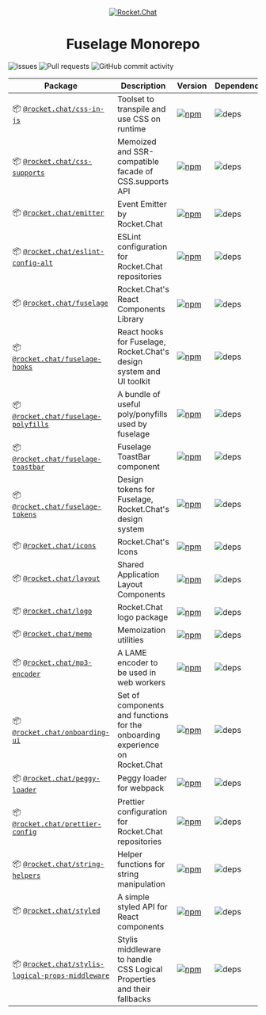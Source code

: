 <p align="center">
  <a href="https://rocket.chat" title="Rocket.Chat">
    <img src="https://github.com/RocketChat/Rocket.Chat.Artwork/raw/master/Logos/2020/png/logo-horizontal-red.png" alt="Rocket.Chat" />
  </a>
</p>

<h1 align="center">Fuselage Monorepo</h1>

![Issues](https://img.shields.io/github/issues/RocketChat/fuselage?style=flat-square)
![Pull requests](https://img.shields.io/github/issues-pr/RocketChat/fuselage?style=flat-square)
![GitHub commit activity](https://img.shields.io/github/commit-activity/m/RocketChat/fuselage?style=flat-square)

| Package                                                                                        | Description                                                                  | Version                                                                                                                                                                           | Dependencies                                                                                                           |
| ---------------------------------------------------------------------------------------------- | ---------------------------------------------------------------------------- | --------------------------------------------------------------------------------------------------------------------------------------------------------------------------------- | ---------------------------------------------------------------------------------------------------------------------- |
| 📦 [`@rocket.chat/css-in-js`](/packages/css-in-js)                                             | Toolset to transpile and use CSS on runtime                                  | [![npm](https://img.shields.io/npm/v/@rocket.chat/css-in-js?style=flat-square)](https://www.npmjs.com/package/@rocket.chat/css-in-js)                                             | ![deps](https://img.shields.io/librariesio/release/npm/@rocket.chat/css-in-js?style=flat-square)                       |
| 📦 [`@rocket.chat/css-supports`](/packages/css-supports)                                       | Memoized and SSR-compatible facade of CSS.supports API                       | [![npm](https://img.shields.io/npm/v/@rocket.chat/css-supports?style=flat-square)](https://www.npmjs.com/package/@rocket.chat/css-supports)                                       | ![deps](https://img.shields.io/librariesio/release/npm/@rocket.chat/css-supports?style=flat-square)                    |
| 📦 [`@rocket.chat/emitter`](/packages/emitter)                                                 | Event Emitter by Rocket.Chat                                                 | [![npm](https://img.shields.io/npm/v/@rocket.chat/emitter?style=flat-square)](https://www.npmjs.com/package/@rocket.chat/emitter)                                                 | ![deps](https://img.shields.io/librariesio/release/npm/@rocket.chat/emitter?style=flat-square)                         |
| 📦 [`@rocket.chat/eslint-config-alt`](/packages/eslint-config-alt)                             | ESLint configuration for Rocket.Chat repositories                            | [![npm](https://img.shields.io/npm/v/@rocket.chat/eslint-config-alt?style=flat-square)](https://www.npmjs.com/package/@rocket.chat/eslint-config-alt)                             | ![deps](https://img.shields.io/librariesio/release/npm/@rocket.chat/eslint-config-alt?style=flat-square)               |
| 📦 [`@rocket.chat/fuselage`](/packages/fuselage)                                               | Rocket.Chat's React Components Library                                       | [![npm](https://img.shields.io/npm/v/@rocket.chat/fuselage?style=flat-square)](https://www.npmjs.com/package/@rocket.chat/fuselage)                                               | ![deps](https://img.shields.io/librariesio/release/npm/@rocket.chat/fuselage?style=flat-square)                        |
| 📦 [`@rocket.chat/fuselage-hooks`](/packages/fuselage-hooks)                                   | React hooks for Fuselage, Rocket.Chat's design system and UI toolkit         | [![npm](https://img.shields.io/npm/v/@rocket.chat/fuselage-hooks?style=flat-square)](https://www.npmjs.com/package/@rocket.chat/fuselage-hooks)                                   | ![deps](https://img.shields.io/librariesio/release/npm/@rocket.chat/fuselage-hooks?style=flat-square)                  |
| 📦 [`@rocket.chat/fuselage-polyfills`](/packages/fuselage-polyfills)                           | A bundle of useful poly/ponyfills used by fuselage                           | [![npm](https://img.shields.io/npm/v/@rocket.chat/fuselage-polyfills?style=flat-square)](https://www.npmjs.com/package/@rocket.chat/fuselage-polyfills)                           | ![deps](https://img.shields.io/librariesio/release/npm/@rocket.chat/fuselage-polyfills?style=flat-square)              |
| 📦 [`@rocket.chat/fuselage-toastbar`](/packages/fuselage-toastbar)                             | Fuselage ToastBar component                                                  | [![npm](https://img.shields.io/npm/v/@rocket.chat/fuselage-toastbar?style=flat-square)](https://www.npmjs.com/package/@rocket.chat/fuselage-toastbar)                             | ![deps](https://img.shields.io/librariesio/release/npm/@rocket.chat/fuselage-toastbar?style=flat-square)               |
| 📦 [`@rocket.chat/fuselage-tokens`](/packages/fuselage-tokens)                                 | Design tokens for Fuselage, Rocket.Chat's design system                      | [![npm](https://img.shields.io/npm/v/@rocket.chat/fuselage-tokens?style=flat-square)](https://www.npmjs.com/package/@rocket.chat/fuselage-tokens)                                 | ![deps](https://img.shields.io/librariesio/release/npm/@rocket.chat/fuselage-tokens?style=flat-square)                 |
| 📦 [`@rocket.chat/icons`](/packages/icons)                                                     | Rocket.Chat's Icons                                                          | [![npm](https://img.shields.io/npm/v/@rocket.chat/icons?style=flat-square)](https://www.npmjs.com/package/@rocket.chat/icons)                                                     | ![deps](https://img.shields.io/librariesio/release/npm/@rocket.chat/icons?style=flat-square)                           |
| 📦 [`@rocket.chat/layout`](/packages/layout)                                                   | Shared Application Layout Components                                         | [![npm](https://img.shields.io/npm/v/@rocket.chat/layout?style=flat-square)](https://www.npmjs.com/package/@rocket.chat/layout)                                                   | ![deps](https://img.shields.io/librariesio/release/npm/@rocket.chat/layout?style=flat-square)                          |
| 📦 [`@rocket.chat/logo`](/packages/logo)                                                       | Rocket.Chat logo package                                                     | [![npm](https://img.shields.io/npm/v/@rocket.chat/logo?style=flat-square)](https://www.npmjs.com/package/@rocket.chat/logo)                                                       | ![deps](https://img.shields.io/librariesio/release/npm/@rocket.chat/logo?style=flat-square)                            |
| 📦 [`@rocket.chat/memo`](/packages/memo)                                                       | Memoization utilities                                                        | [![npm](https://img.shields.io/npm/v/@rocket.chat/memo?style=flat-square)](https://www.npmjs.com/package/@rocket.chat/memo)                                                       | ![deps](https://img.shields.io/librariesio/release/npm/@rocket.chat/memo?style=flat-square)                            |
| 📦 [`@rocket.chat/mp3-encoder`](/packages/mp3-encoder)                                         | A LAME encoder to be used in web workers                                     | [![npm](https://img.shields.io/npm/v/@rocket.chat/mp3-encoder?style=flat-square)](https://www.npmjs.com/package/@rocket.chat/mp3-encoder)                                         | ![deps](https://img.shields.io/librariesio/release/npm/@rocket.chat/mp3-encoder?style=flat-square)                     |
| 📦 [`@rocket.chat/onboarding-ui`](/packages/onboarding-ui)                                     | Set of components and functions for the onboarding experience on Rocket.Chat | [![npm](https://img.shields.io/npm/v/@rocket.chat/onboarding-ui?style=flat-square)](https://www.npmjs.com/package/@rocket.chat/onboarding-ui)                                     | ![deps](https://img.shields.io/librariesio/release/npm/@rocket.chat/onboarding-ui?style=flat-square)                   |
| 📦 [`@rocket.chat/peggy-loader`](/packages/peggy-loader)                                       | Peggy loader for webpack                                                     | [![npm](https://img.shields.io/npm/v/@rocket.chat/peggy-loader?style=flat-square)](https://www.npmjs.com/package/@rocket.chat/peggy-loader)                                       | ![deps](https://img.shields.io/librariesio/release/npm/@rocket.chat/peggy-loader?style=flat-square)                    |
| 📦 [`@rocket.chat/prettier-config`](/packages/prettier-config)                                 | Prettier configuration for Rocket.Chat repositories                          | [![npm](https://img.shields.io/npm/v/@rocket.chat/prettier-config?style=flat-square)](https://www.npmjs.com/package/@rocket.chat/prettier-config)                                 | ![deps](https://img.shields.io/librariesio/release/npm/@rocket.chat/prettier-config?style=flat-square)                 |
| 📦 [`@rocket.chat/string-helpers`](/packages/string-helpers)                                   | Helper functions for string manipulation                                     | [![npm](https://img.shields.io/npm/v/@rocket.chat/string-helpers?style=flat-square)](https://www.npmjs.com/package/@rocket.chat/string-helpers)                                   | ![deps](https://img.shields.io/librariesio/release/npm/@rocket.chat/string-helpers?style=flat-square)                  |
| 📦 [`@rocket.chat/styled`](/packages/styled)                                                   | A simple styled API for React components                                     | [![npm](https://img.shields.io/npm/v/@rocket.chat/styled?style=flat-square)](https://www.npmjs.com/package/@rocket.chat/styled)                                                   | ![deps](https://img.shields.io/librariesio/release/npm/@rocket.chat/styled?style=flat-square)                          |
| 📦 [`@rocket.chat/stylis-logical-props-middleware`](/packages/stylis-logical-props-middleware) | Stylis middleware to handle CSS Logical Properties and their fallbacks       | [![npm](https://img.shields.io/npm/v/@rocket.chat/stylis-logical-props-middleware?style=flat-square)](https://www.npmjs.com/package/@rocket.chat/stylis-logical-props-middleware) | ![deps](https://img.shields.io/librariesio/release/npm/@rocket.chat/stylis-logical-props-middleware?style=flat-square) |
